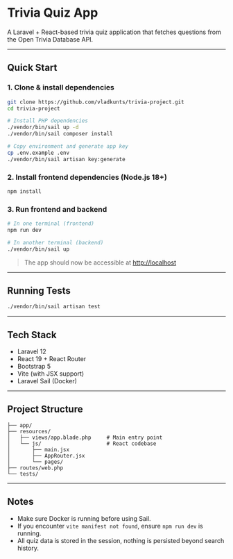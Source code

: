 # Trivia Quiz App

A Laravel + React-based trivia quiz application that fetches questions from the Open Trivia Database API.

---

## Quick Start

### 1. Clone & install dependencies

```bash
git clone https://github.com/vladkunts/trivia-project.git
cd trivia-project

# Install PHP dependencies
./vendor/bin/sail up -d
./vendor/bin/sail composer install

# Copy environment and generate app key
cp .env.example .env
./vendor/bin/sail artisan key:generate
```

### 2. Install frontend dependencies (Node.js 18+)

```bash
npm install
```

### 3. Run frontend and backend

```bash
# In one terminal (frontend)
npm run dev

# In another terminal (backend)
./vendor/bin/sail up
```

> The app should now be accessible at [http://localhost](http://localhost)

---

## Running Tests

```bash
./vendor/bin/sail artisan test
```

---

## Tech Stack

- Laravel 12
- React 19 + React Router
- Bootstrap 5
- Vite (with JSX support)
- Laravel Sail (Docker)

---

## Project Structure

```
├── app/
├── resources/
│   ├── views/app.blade.php     # Main entry point
│   └── js/                     # React codebase
│       ├── main.jsx
│       ├── AppRouter.jsx
│       └── pages/
├── routes/web.php
└── tests/
```

---

## Notes

- Make sure Docker is running before using Sail.
- If you encounter `vite manifest not found`, ensure `npm run dev` is running.
- All quiz data is stored in the session, nothing is persisted beyond search history.

